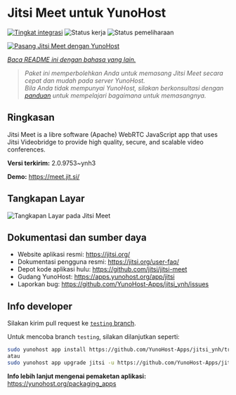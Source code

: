 <!--
N.B.: README ini dibuat secara otomatis oleh <https://github.com/YunoHost/apps/tree/master/tools/readme_generator>
Ini TIDAK boleh diedit dengan tangan.
-->

# Jitsi Meet untuk YunoHost

[![Tingkat integrasi](https://apps.yunohost.org/badge/integration/jitsi)](https://ci-apps.yunohost.org/ci/apps/jitsi/)
![Status kerja](https://apps.yunohost.org/badge/state/jitsi)
![Status pemeliharaan](https://apps.yunohost.org/badge/maintained/jitsi)

[![Pasang Jitsi Meet dengan YunoHost](https://install-app.yunohost.org/install-with-yunohost.svg)](https://install-app.yunohost.org/?app=jitsi)

*[Baca README ini dengan bahasa yang lain.](./ALL_README.md)*

> *Paket ini memperbolehkan Anda untuk memasang Jitsi Meet secara cepat dan mudah pada server YunoHost.*  
> *Bila Anda tidak mempunyai YunoHost, silakan berkonsultasi dengan [panduan](https://yunohost.org/install) untuk mempelajari bagaimana untuk memasangnya.*

## Ringkasan

Jitsi Meet is a libre software (Apache) WebRTC JavaScript app that uses Jitsi Videobridge to provide high quality, secure, and scalable video conferences.


**Versi terkirim:** 2.0.9753~ynh3

**Demo:** <https://meet.jit.si/>

## Tangkapan Layar

![Tangkapan Layar pada Jitsi Meet](./doc/screenshots/screenshot.png)

## Dokumentasi dan sumber daya

- Website aplikasi resmi: <https://jitsi.org/>
- Dokumentasi pengguna resmi: <https://jitsi.org/user-faq/>
- Depot kode aplikasi hulu: <https://github.com/jitsi/jitsi-meet>
- Gudang YunoHost: <https://apps.yunohost.org/app/jitsi>
- Laporkan bug: <https://github.com/YunoHost-Apps/jitsi_ynh/issues>

## Info developer

Silakan kirim pull request ke [`testing` branch](https://github.com/YunoHost-Apps/jitsi_ynh/tree/testing).

Untuk mencoba branch `testing`, silakan dilanjutkan seperti:

```bash
sudo yunohost app install https://github.com/YunoHost-Apps/jitsi_ynh/tree/testing --debug
atau
sudo yunohost app upgrade jitsi -u https://github.com/YunoHost-Apps/jitsi_ynh/tree/testing --debug
```

**Info lebih lanjut mengenai pemaketan aplikasi:** <https://yunohost.org/packaging_apps>

